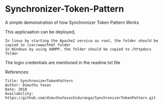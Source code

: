 # Synchronizer-Token-Pattern

A simple demonstration of how Synchronizer Token Pattern Works

This applicaation can be deployed,

    In linux by starting the Apache2 service as root, the folder should be copied to /var/www/html folder
    In Windows by using XAMPP, the folder should be copied to /httpdocs folder

The login credentials are mentioned in the readme.txt file

References:

    Title: SynchronizerTokenPattern
    Author: Dimuthu Yasas
    Date: 2018
    Availability: https://github.com/dimuthuYasasViduranga/SynchronizerTokenPattern.git

